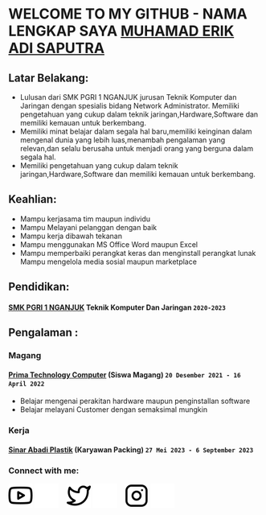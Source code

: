# WELCOME TO MY GITHUB - NAMA LENGKAP SAYA [MUHAMAD ERIK ADI SAPUTRA](https://instagram.com/erikkwp_?igshid=OTk0YzhjMDVlZA==) 
## Latar Belakang:
- Lulusan dari SMK PGRI 1 NGANJUK jurusan Teknik Komputer dan Jaringan
dengan spesialis bidang Network Administrator.
Memiliki pengetahuan yang cukup dalam teknik jaringan,Hardware,Software
dan memiliki kemauan untuk berkembang.
- Memiliki minat belajar dalam segala hal baru,memiliki keinginan dalam
mengenal dunia yang lebih luas,menambah pengalaman yang relevan,dan
selalu berusaha untuk menjadi orang yang berguna dalam segala hal.
- Memiliki pengetahuan yang cukup dalam teknik jaringan,Hardware,Software
dan memiliki kemauan untuk berkembang.

## Keahlian:
- Mampu kerjasama tim maupun individu
- Mampu Melayani pelanggan dengan baik
- Mampu kerja dibawah tekanan
- Mampu menggunakan MS Office Word maupun Excel
- Mampu memperbaiki perangkat keras dan menginstall perangkat lunak
Mampu mengelola media sosial maupun marketplace

## Pendidikan:

#### [SMK PGRI 1 NGANJUK](https://www.smkpgri1-nganjuk.sch.id/) Teknik Komputer Dan Jaringan `2020-2023`

## Pengalaman :
### Magang
#### [Prima Technology Computer](https://maps.app.goo.gl/5T37M2dSziFrJFK78) (Siswa Magang) `20 Desember 2021 - 16 April 2022`
   - Belajar mengenai perakitan hardware maupun penginstallan software 
   - Belajar melayani Customer dengan semaksimal mungkin
### Kerja
#### [Sinar Abadi Plastik](https://maps.app.goo.gl/ZCy6y3jZPENG7o8h8) (Karyawan Packing) `27 Mei 2023 - 6 September 2023`


### Connect with me:

[![website](./youtube-light.svg)](https://youtube.com/@ErikWP-yb3gs#gh-light-mode-only)
[![website](./youtube-dark.svg)](https://youtube.com/@ErikWP-yb3gs#gh-dark-mode-only)
&nbsp;&nbsp;
[![website](./twitter-light.svg)](https://twitter.com/erikkwp_#gh-light-mode-only)
[![website](./twitter-dark.svg)](https://twitter.com/erikkwp_#gh-dark-mode-only)
&nbsp;&nbsp;
[![website](./instagram-light.svg)](https://instagram.com/erikkwp_#gh-light-mode-only)
[![website](./instagram-dark.svg)](https://instagram.com/erikkwp_#gh-dark-mode-only)



[webdev]: https://github.com/MuhamadErik
